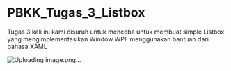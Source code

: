 # PBKK_Tugas_3_Listbox
Tugas 3 kali ini kami disuruh untuk mencoba untuk membuat simple Listbox yang mengimplementasikan Window WPF menggunakan bantuan dari bahasa XAML

![Uploading image.png…]()
